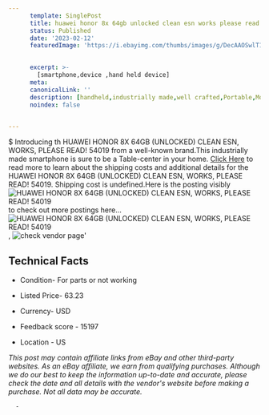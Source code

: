 ```yaml
---
      template: SinglePost
      title: huawei honor 8x 64gb unlocked clean esn works please read 54019
      status: Published
      date: '2023-02-12'
      featuredImage: 'https://i.ebayimg.com/thumbs/images/g/DecAAOSwlT1jiku2/s-l225.jpg'
       

      excerpt: >-
        [smartphone,device ,hand held device]
      meta:
      canonicalLink: ''
      description: [handheld,industrially made,well crafted,Portable,Mobile,Compact,Convenient,Lightweight,Maneuverable,Man-portable,Miniature,Carriable,Hand-held,Light,Holdable,Transportable,Mobile device,Pocket-sized,On-the-go,Wireless,Cordless,Compact size,Convenient size, smartphone,device ,hand held device]
      noindex: false
      

---
```

$
      Introducing th HUAWEI HONOR 8X 64GB (UNLOCKED) CLEAN ESN, WORKS, PLEASE READ! 54019 from a well-known brand.This industrially made smartphone is sure to be a Table-center in your home. [Click Here](https://www.ebay.com/itm/185682233232?hash=item2b3b860790%3Ag%3ADecAAOSwlT1jiku2&mkevt=1&mkcid=1&mkrid=711-53200-19255-0&campid=%253CePNCampaignId%253E&customid=%253CreferenceId%253E&toolid=10049) to read more to learn about the shipping costs and additional details for the HUAWEI HONOR 8X 64GB (UNLOCKED) CLEAN ESN, WORKS, PLEASE READ! 54019. Shipping cost is undefined.Here is the posting visibly ![HUAWEI HONOR 8X 64GB (UNLOCKED) CLEAN ESN, WORKS, PLEASE READ! 54019](https://i.ebayimg.com/thumbs/images/g/DecAAOSwlT1jiku2/s-l225.jpg) to check out more postings here... ![HUAWEI HONOR 8X 64GB (UNLOCKED) CLEAN ESN, WORKS, PLEASE READ! 54019](https://i.ebayimg.com/images/g/DecAAOSwlT1jiku2/s-l1600.jpg), ![check vendor page](https://origin-galleryplus.ebayimg.com/ws/web/185682233232_2_0_1/225x225.jpg,https://origin-galleryplus.ebayimg.com/ws/web/185682233232_3_0_1/225x225.jpg)'

      

 ## Technical Facts 



     
      

 - Condition- For parts or not working 


      

 - Listed Price- 63.23 


      

 - Currency- USD 


      

 - Feedback score - 15197 


      

 - Location - US 


      
      

 *_This post may contain affiliate links from eBay and other third-party websites. As an eBay affiliate, we earn from qualifying purchases. Although we do our best to keep the information up-to-date and accurate, please check the date and all details with the vendor's website before making a purchase. Not all data may be accurate._*




      -

